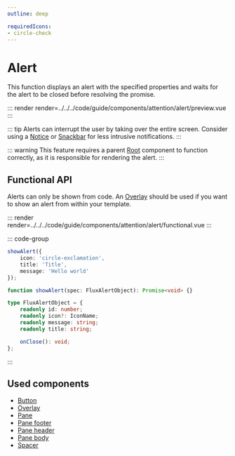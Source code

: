 ```yaml
---
outline: deep

requiredIcons:
- circle-check
---
```


# Alert

This function displays an alert with the specified properties and waits for the alert to be closed before resolving the promise.

::: render
render=../../../code/guide/components/attention/alert/preview.vue
:::

::: tip
Alerts can interrupt the user by taking over the entire screen. Consider using a [Notice](./notice) or [Snackbar](./snackbar) for less intrusive notifications.
:::

::: warning
This feature requires a parent [Root](../root) component to function correctly, as it is responsible for rendering the alert.
:::

<FrontmatterDocs/>

## Functional API

Alerts can only be shown from code. An [Overlay](../overlay) should be used if you want
to show an alert from within your template.

::: render
render=../../../code/guide/components/attention/alert/functional.vue
:::

::: code-group

```ts [Example]
showAlert({
    icon: 'circle-exclamation',
    title: 'Title',
    message: 'Hello world'
});
```

```ts [Signature]
function showAlert(spec: FluxAlertObject): Promise<void> {}
```

```ts [Options]
type FluxAlertObject = {
    readonly id: number;
    readonly icon?: IconName;
    readonly message: string;
    readonly title: string;

    onClose(): void;
};
```

:::

## Used components

- [Button](../button)
- [Overlay](../overlay)
- [Pane](../pane/base)
- [Pane footer](../pane/footer)
- [Pane header](../pane/header)
- [Pane body](../pane/body)
- [Spacer](../spacer)
